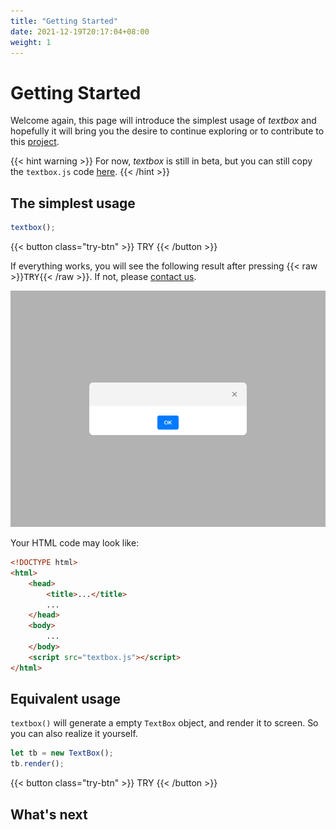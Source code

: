 ```yaml
---
title: "Getting Started"
date: 2021-12-19T20:17:04+08:00
weight: 1
---
```


# Getting Started

Welcome again, this page will introduce the simplest usage of *textbox* and hopefully it will bring you the desire to continue exploring or to contribute to this [project](https://github.com/cloxnu/textbox.js).

{{< hint warning >}}
For now, *textbox* is still in beta, but you can still copy the `textbox.js` code [here](/textbox.js).
{{< /hint >}}

## The simplest usage

```javascript
textbox();
```

{{< button class="try-btn" >}} TRY {{< /button >}}

If everything works, you will see the following result after pressing {{< raw >}}<kbd>TRY</kbd>{{< /raw >}}. If not, please [contact us](mailto:hi@clox.nu).

![simplest](assets/simplest.png)

Your HTML code may look like:

```html
<!DOCTYPE html>
<html>
    <head>
        <title>...</title>
        ...
    </head>
    <body>
        ...
    </body>
    <script src="textbox.js"></script>
</html>
```

## Equivalent usage

`textbox()` will generate a empty `TextBox` object, and render it to screen. So you can also realize it yourself.

```javascript
let tb = new TextBox();
tb.render();
```

{{< button class="try-btn" >}} TRY {{< /button >}}

## What's next



